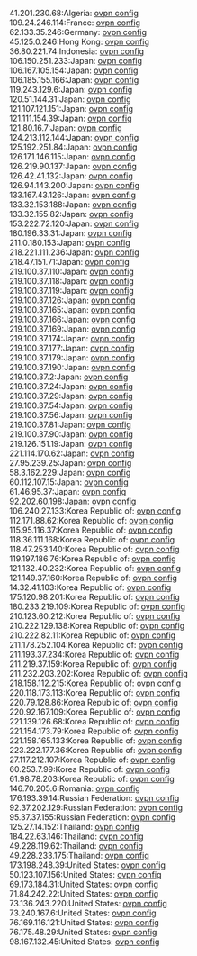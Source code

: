 41.201.230.68:Algeria: [ovpn config](vpn/41_201_230_68.ovpn)  
109.24.246.114:France: [ovpn config](vpn/109_24_246_114.ovpn)  
62.133.35.246:Germany: [ovpn config](vpn/62_133_35_246.ovpn)  
45.125.0.246:Hong Kong: [ovpn config](vpn/45_125_0_246.ovpn)  
36.80.221.74:Indonesia: [ovpn config](vpn/36_80_221_74.ovpn)  
106.150.251.233:Japan: [ovpn config](vpn/106_150_251_233.ovpn)  
106.167.105.154:Japan: [ovpn config](vpn/106_167_105_154.ovpn)  
106.185.155.166:Japan: [ovpn config](vpn/106_185_155_166.ovpn)  
119.243.129.6:Japan: [ovpn config](vpn/119_243_129_6.ovpn)  
120.51.144.31:Japan: [ovpn config](vpn/120_51_144_31.ovpn)  
121.107.121.151:Japan: [ovpn config](vpn/121_107_121_151.ovpn)  
121.111.154.39:Japan: [ovpn config](vpn/121_111_154_39.ovpn)  
121.80.16.7:Japan: [ovpn config](vpn/121_80_16_7.ovpn)  
124.213.112.144:Japan: [ovpn config](vpn/124_213_112_144.ovpn)  
125.192.251.84:Japan: [ovpn config](vpn/125_192_251_84.ovpn)  
126.171.146.115:Japan: [ovpn config](vpn/126_171_146_115.ovpn)  
126.219.90.137:Japan: [ovpn config](vpn/126_219_90_137.ovpn)  
126.42.41.132:Japan: [ovpn config](vpn/126_42_41_132.ovpn)  
126.94.143.200:Japan: [ovpn config](vpn/126_94_143_200.ovpn)  
133.167.43.126:Japan: [ovpn config](vpn/133_167_43_126.ovpn)  
133.32.153.188:Japan: [ovpn config](vpn/133_32_153_188.ovpn)  
133.32.155.82:Japan: [ovpn config](vpn/133_32_155_82.ovpn)  
153.222.72.120:Japan: [ovpn config](vpn/153_222_72_120.ovpn)  
180.196.33.31:Japan: [ovpn config](vpn/180_196_33_31.ovpn)  
211.0.180.153:Japan: [ovpn config](vpn/211_0_180_153.ovpn)  
218.221.111.236:Japan: [ovpn config](vpn/218_221_111_236.ovpn)  
218.47.151.71:Japan: [ovpn config](vpn/218_47_151_71.ovpn)  
219.100.37.110:Japan: [ovpn config](vpn/219_100_37_110.ovpn)  
219.100.37.118:Japan: [ovpn config](vpn/219_100_37_118.ovpn)  
219.100.37.119:Japan: [ovpn config](vpn/219_100_37_119.ovpn)  
219.100.37.126:Japan: [ovpn config](vpn/219_100_37_126.ovpn)  
219.100.37.165:Japan: [ovpn config](vpn/219_100_37_165.ovpn)  
219.100.37.166:Japan: [ovpn config](vpn/219_100_37_166.ovpn)  
219.100.37.169:Japan: [ovpn config](vpn/219_100_37_169.ovpn)  
219.100.37.174:Japan: [ovpn config](vpn/219_100_37_174.ovpn)  
219.100.37.177:Japan: [ovpn config](vpn/219_100_37_177.ovpn)  
219.100.37.179:Japan: [ovpn config](vpn/219_100_37_179.ovpn)  
219.100.37.190:Japan: [ovpn config](vpn/219_100_37_190.ovpn)  
219.100.37.2:Japan: [ovpn config](vpn/219_100_37_2.ovpn)  
219.100.37.24:Japan: [ovpn config](vpn/219_100_37_24.ovpn)  
219.100.37.29:Japan: [ovpn config](vpn/219_100_37_29.ovpn)  
219.100.37.54:Japan: [ovpn config](vpn/219_100_37_54.ovpn)  
219.100.37.56:Japan: [ovpn config](vpn/219_100_37_56.ovpn)  
219.100.37.81:Japan: [ovpn config](vpn/219_100_37_81.ovpn)  
219.100.37.90:Japan: [ovpn config](vpn/219_100_37_90.ovpn)  
219.126.151.19:Japan: [ovpn config](vpn/219_126_151_19.ovpn)  
221.114.170.62:Japan: [ovpn config](vpn/221_114_170_62.ovpn)  
27.95.239.25:Japan: [ovpn config](vpn/27_95_239_25.ovpn)  
58.3.162.229:Japan: [ovpn config](vpn/58_3_162_229.ovpn)  
60.112.107.15:Japan: [ovpn config](vpn/60_112_107_15.ovpn)  
61.46.95.37:Japan: [ovpn config](vpn/61_46_95_37.ovpn)  
92.202.60.198:Japan: [ovpn config](vpn/92_202_60_198.ovpn)  
106.240.27.133:Korea Republic of: [ovpn config](vpn/106_240_27_133.ovpn)  
112.171.88.62:Korea Republic of: [ovpn config](vpn/112_171_88_62.ovpn)  
115.95.116.37:Korea Republic of: [ovpn config](vpn/115_95_116_37.ovpn)  
118.36.111.168:Korea Republic of: [ovpn config](vpn/118_36_111_168.ovpn)  
118.47.253.140:Korea Republic of: [ovpn config](vpn/118_47_253_140.ovpn)  
119.197.186.76:Korea Republic of: [ovpn config](vpn/119_197_186_76.ovpn)  
121.132.40.232:Korea Republic of: [ovpn config](vpn/121_132_40_232.ovpn)  
121.149.37.160:Korea Republic of: [ovpn config](vpn/121_149_37_160.ovpn)  
14.32.41.103:Korea Republic of: [ovpn config](vpn/14_32_41_103.ovpn)  
175.120.98.201:Korea Republic of: [ovpn config](vpn/175_120_98_201.ovpn)  
180.233.219.109:Korea Republic of: [ovpn config](vpn/180_233_219_109.ovpn)  
210.123.60.212:Korea Republic of: [ovpn config](vpn/210_123_60_212.ovpn)  
210.222.129.138:Korea Republic of: [ovpn config](vpn/210_222_129_138.ovpn)  
210.222.82.11:Korea Republic of: [ovpn config](vpn/210_222_82_11.ovpn)  
211.178.252.104:Korea Republic of: [ovpn config](vpn/211_178_252_104.ovpn)  
211.193.37.234:Korea Republic of: [ovpn config](vpn/211_193_37_234.ovpn)  
211.219.37.159:Korea Republic of: [ovpn config](vpn/211_219_37_159.ovpn)  
211.232.203.202:Korea Republic of: [ovpn config](vpn/211_232_203_202.ovpn)  
218.158.112.215:Korea Republic of: [ovpn config](vpn/218_158_112_215.ovpn)  
220.118.173.113:Korea Republic of: [ovpn config](vpn/220_118_173_113.ovpn)  
220.79.128.86:Korea Republic of: [ovpn config](vpn/220_79_128_86.ovpn)  
220.92.167.109:Korea Republic of: [ovpn config](vpn/220_92_167_109.ovpn)  
221.139.126.68:Korea Republic of: [ovpn config](vpn/221_139_126_68.ovpn)  
221.154.173.79:Korea Republic of: [ovpn config](vpn/221_154_173_79.ovpn)  
221.158.165.133:Korea Republic of: [ovpn config](vpn/221_158_165_133.ovpn)  
223.222.177.36:Korea Republic of: [ovpn config](vpn/223_222_177_36.ovpn)  
27.117.212.107:Korea Republic of: [ovpn config](vpn/27_117_212_107.ovpn)  
60.253.7.99:Korea Republic of: [ovpn config](vpn/60_253_7_99.ovpn)  
61.98.78.203:Korea Republic of: [ovpn config](vpn/61_98_78_203.ovpn)  
146.70.205.6:Romania: [ovpn config](vpn/146_70_205_6.ovpn)  
176.193.39.14:Russian Federation: [ovpn config](vpn/176_193_39_14.ovpn)  
92.37.202.129:Russian Federation: [ovpn config](vpn/92_37_202_129.ovpn)  
95.37.37.155:Russian Federation: [ovpn config](vpn/95_37_37_155.ovpn)  
125.27.14.152:Thailand: [ovpn config](vpn/125_27_14_152.ovpn)  
184.22.63.146:Thailand: [ovpn config](vpn/184_22_63_146.ovpn)  
49.228.119.62:Thailand: [ovpn config](vpn/49_228_119_62.ovpn)  
49.228.233.175:Thailand: [ovpn config](vpn/49_228_233_175.ovpn)  
173.198.248.39:United States: [ovpn config](vpn/173_198_248_39.ovpn)  
50.123.107.156:United States: [ovpn config](vpn/50_123_107_156.ovpn)  
69.173.184.31:United States: [ovpn config](vpn/69_173_184_31.ovpn)  
71.84.242.22:United States: [ovpn config](vpn/71_84_242_22.ovpn)  
73.136.243.220:United States: [ovpn config](vpn/73_136_243_220.ovpn)  
73.240.167.6:United States: [ovpn config](vpn/73_240_167_6.ovpn)  
76.169.116.121:United States: [ovpn config](vpn/76_169_116_121.ovpn)  
76.175.48.29:United States: [ovpn config](vpn/76_175_48_29.ovpn)  
98.167.132.45:United States: [ovpn config](vpn/98_167_132_45.ovpn)  
